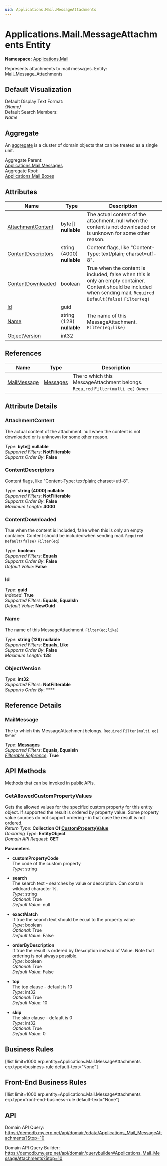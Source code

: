 ```yaml
---
uid: Applications.Mail.MessageAttachments
---
```

# Applications.Mail.MessageAttachments Entity

**Namespace:** [Applications.Mail](Applications.Mail.md)  

Represents attachments to mail messages. Entity: Mail_Message_Attachments

## Default Visualization
Default Display Text Format:  
_{Name}_  
Default Search Members:  
_Name_  

## Aggregate
An [aggregate](https://docs.erp.net/tech/advanced/concepts/aggregates.html) is a cluster of domain objects that can be treated as a single unit.  

Aggregate Parent:  
[Applications.Mail.Messages](Applications.Mail.Messages.md)  
Aggregate Root:  
[Applications.Mail.Boxes](Applications.Mail.Boxes.md)  

## Attributes

| Name | Type | Description |
| ---- | ---- | --- |
| [AttachmentContent](Applications.Mail.MessageAttachments.md#attachmentcontent) | byte[] __nullable__ | The actual content of the attachment. null when the content is not downloaded or is unknown for some other reason. 
| [ContentDescriptors](Applications.Mail.MessageAttachments.md#contentdescriptors) | string (4000) __nullable__ | Content flags, like "Content-Type: text/plain; charset=utf-8". 
| [ContentDownloaded](Applications.Mail.MessageAttachments.md#contentdownloaded) | boolean | True when the content is included, false when this is only an empty container. Content should be included when sending mail. `Required` `Default(false)` `Filter(eq)` 
| [Id](Applications.Mail.MessageAttachments.md#id) | guid |  
| [Name](Applications.Mail.MessageAttachments.md#name) | string (128) __nullable__ | The name of this MessageAttachment. `Filter(eq;like)` 
| [ObjectVersion](Applications.Mail.MessageAttachments.md#objectversion) | int32 |  

## References

| Name | Type | Description |
| ---- | ---- | --- |
| [MailMessage](Applications.Mail.MessageAttachments.md#mailmessage) | [Messages](Applications.Mail.Messages.md) | The <see cref="Message"/> to which this MessageAttachment belongs. `Required` `Filter(multi eq)` `Owner` |


## Attribute Details

### AttachmentContent

The actual content of the attachment. null when the content is not downloaded or is unknown for some other reason.

_Type_: **byte[] __nullable__**  
_Supported Filters_: **NotFilterable**  
_Supports Order By_: **False**  

### ContentDescriptors

Content flags, like "Content-Type: text/plain; charset=utf-8".

_Type_: **string (4000) __nullable__**  
_Supported Filters_: **NotFilterable**  
_Supports Order By_: **False**  
_Maximum Length_: **4000**  

### ContentDownloaded

True when the content is included, false when this is only an empty container. Content should be included when sending mail. `Required` `Default(false)` `Filter(eq)`

_Type_: **boolean**  
_Supported Filters_: **Equals**  
_Supports Order By_: **False**  
_Default Value_: **False**  

### Id

_Type_: **guid**  
_Indexed_: **True**  
_Supported Filters_: **Equals, EqualsIn**  
_Default Value_: **NewGuid**  

### Name

The name of this MessageAttachment. `Filter(eq;like)`

_Type_: **string (128) __nullable__**  
_Supported Filters_: **Equals, Like**  
_Supports Order By_: **False**  
_Maximum Length_: **128**  

### ObjectVersion

_Type_: **int32**  
_Supported Filters_: **NotFilterable**  
_Supports Order By_: ****  


## Reference Details

### MailMessage

The <see cref="Message"/> to which this MessageAttachment belongs. `Required` `Filter(multi eq)` `Owner`

_Type_: **[Messages](Applications.Mail.Messages.md)**  
_Supported Filters_: **Equals, EqualsIn**  
_[Filterable Reference](https://docs.erp.net/dev/domain-api/filterable-references.html)_: **True**  


## API Methods

Methods that can be invoked in public APIs.

### GetAllowedCustomPropertyValues

Gets the allowed values for the specified custom property for this entity object.              If supported the result is ordered by property value. Some property value sources do not support ordering - in that case the result is not ordered.  
_Return Type_: **Collection Of [CustomPropertyValue](../data-types.md#general.custompropertyvalue)**  
_Declaring Type_: **EntityObject**  
_Domain API Request_: **GET**  

**Parameters**  
  * **customPropertyCode**  
    The code of the custom property  
    _Type_: string  

  * **search**  
    The search text - searches by value or description. Can contain wildcard character %.  
    _Type_: string  
     _Optional_: True  
    _Default Value_: null  

  * **exactMatch**  
    If true the search text should be equal to the property value  
    _Type_: boolean  
     _Optional_: True  
    _Default Value_: False  

  * **orderByDescription**  
    If true the result is ordered by Description instead of Value. Note that ordering is not always possible.  
    _Type_: boolean  
     _Optional_: True  
    _Default Value_: False  

  * **top**  
    The top clause - default is 10  
    _Type_: int32  
     _Optional_: True  
    _Default Value_: 10  

  * **skip**  
    The skip clause - default is 0  
    _Type_: int32  
     _Optional_: True  
    _Default Value_: 0  



## Business Rules

[!list limit=1000 erp.entity=Applications.Mail.MessageAttachments erp.type=business-rule default-text="None"]

## Front-End Business Rules

[!list limit=1000 erp.entity=Applications.Mail.MessageAttachments erp.type=front-end-business-rule default-text="None"]

## API

Domain API Query:
<https://demodb.my.erp.net/api/domain/odata/Applications_Mail_MessageAttachments?$top=10>

Domain API Query Builder:
<https://demodb.my.erp.net/api/domain/querybuilder#Applications_Mail_MessageAttachments?$top=10>

